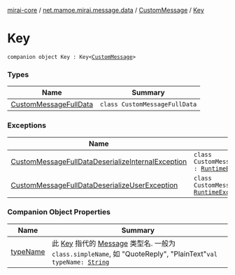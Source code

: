 [mirai-core](../../../index.md) / [net.mamoe.mirai.message.data](../../index.md) / [CustomMessage](../index.md) / [Key](./index.md)

# Key

`companion object Key : Key<`[`CustomMessage`](../index.md)`>`

### Types

| Name | Summary |
|---|---|
| [CustomMessageFullData](-custom-message-full-data/index.md) | `class CustomMessageFullData` |

### Exceptions

| Name | Summary |
|---|---|
| [CustomMessageFullDataDeserializeInternalException](-custom-message-full-data-deserialize-internal-exception/index.md) | `class CustomMessageFullDataDeserializeInternalException : `[`RuntimeException`](https://kotlinlang.org/api/latest/jvm/stdlib/kotlin/-runtime-exception/index.html) |
| [CustomMessageFullDataDeserializeUserException](-custom-message-full-data-deserialize-user-exception/index.md) | `class CustomMessageFullDataDeserializeUserException : `[`RuntimeException`](https://kotlinlang.org/api/latest/jvm/stdlib/kotlin/-runtime-exception/index.html) |

### Companion Object Properties

| Name | Summary |
|---|---|
| [typeName](type-name.md) | 此 [Key](../../-message/-key/index.md) 指代的 [Message](../../-message/index.md) 类型名. 一般为 `class.simpleName`, 如 "QuoteReply", "PlainText"`val typeName: `[`String`](https://kotlinlang.org/api/latest/jvm/stdlib/kotlin/-string/index.html) |
